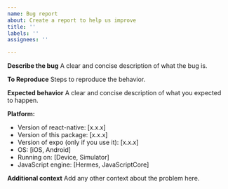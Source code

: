 ```yaml
---
name: Bug report
about: Create a report to help us improve
title: ''
labels: ''
assignees: ''

---
```


**Describe the bug**
A clear and concise description of what the bug is.

**To Reproduce**
Steps to reproduce the behavior.

**Expected behavior**
A clear and concise description of what you expected to happen.

**Platform:**
 - Version of react-native: [x.x.x]
 - Version of this package: [x.x.x]
 - Version of expo (only if you use it): [x.x.x]
 - OS: [iOS, Android]
 - Running on: [Device, Simulator]
 - JavaScript engine: [Hermes, JavaScriptCore]

**Additional context**
Add any other context about the problem here.

